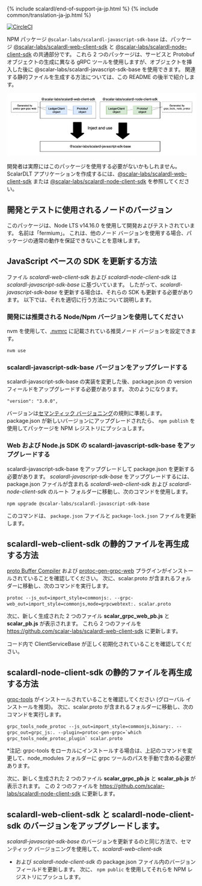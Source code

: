 {% include scalardl/end-of-support-ja-jp.html %}
{% include common/translation-ja-jp.html %}

[![CircleCI](https://circleci.com/gh/scalar-labs/scalardl-javascript-sdk-base/tree/master.svg?style=svg)](https://circleci.com/gh/scalar-labs/scalardl-javascript-sdk-base/tree/master)

NPM パッケージ `@scalar-labs/scalardl-javascript-sdk-base` は、パッケージ [@scalar-labs/scalardl-web-client-sdk](https://github.com/scalar-labs/scalardl-web-client-sdk) と [@scalar-labs/scalardl-node-client-sdk](https://github.com/scalar-labs/scalardl-node-client-sdk) の共通部分です。
これら 2 つのパッケージは、サービスと Protobuf オブジェクトの生成に異なる gRPC ツールを使用しますが、オブジェクトを挿入した後に @scalar-labs/scalardl-javascript-sdk-base を使用できます。 関連する静的ファイルを生成する方法については、この README の後半で紹介します。

![relationship](./README.png)

開発者は実際にはこのパッケージを使用する必要がないかもしれません。 ScalarDLT アプリケーションを作成するには、[@scalar-labs/scalardl-web-client-sdk](https://github.com/scalar-labs/scalardl-web-client-sdk) または [@scalar-labs/scalardl-node-client-sdk](https://github.com/scalar-labs/scalardl-node-client-sdk) を参照してください。

## 開発とテストに使用されるノードのバージョン

このパッケージは、Node LTS v14.16.0 を使用して開発およびテストされています。 名前は「fermium」。
これは、他のノード バージョンを使用する場合、パッケージの通常の動作を保証できないことを意味します。

## JavaScript ベースの SDK を更新する方法

ファイル *scalardl-web-client-sdk* および *scalardl-node-client-sdk* は *scalardl-javascript-sdk-base* に基づいています。 したがって、*scalardl-javascript-sdk-base* を更新する場合は、それらの SDK も更新する必要があります。 以下では、それを適切に行う方法について説明します。

### 開発には推奨される Node/Npm バージョンを使用してください

nvm を使用して、[.nvmrc](.nvmrc) に記載されている推奨ノード バージョンを設定できます。

```bash
nvm use
```

### scalardl-javascript-sdk-base バージョンをアップグレードする

scalardl-javascript-sdk-base の実装を変更した後、package.json の version フィールドをアップグレードする必要があります。 次のようになります。

```
"version": "3.0.0",
```

バージョンは[セマンティック バージョニング](https://semver.org/)の規則に準拠します。 package.json が新しいバージョンにアップグレードされたら、 `npm publish` を使用してパッケージを NPM レジストリにプッシュします。

### Web および Node.js SDK の scalardl-javascript-sdk-base をアップグレードする

scalardl-javascript-sdk-base をアップグレードして package.json を更新する必要があります。 *scalardl-javascript-sdk-base* をアップグレードするには、package.json ファイルが含まれる *scalardl-web-client-sdk* および *scalardl-node-client-sdk* のルート フォルダーに移動し、次のコマンドを使用します。

```
npm upgrade @scalar-labs/scalardl-javascript-sdk-base
```

このコマンドは、 `package.json` ファイルと `package-lock.json` ファイルを更新します。

## scalardl-web-client-sdk の静的ファイルを再生成する方法

[proto Buffer Compiler](http://google.github.io/proto-lens/installing-protoc.html) および [protoc-gen-grpc-web](https://github.com/grpc/grpc-web/releases) プラグインがインストールされていることを確認してください。 次に、scalar.proto が含まれるフォルダーに移動し、次のコマンドを実行します。

```
protoc --js_out=import_style=commonjs:. --grpc-web_out=import_style=commonjs,mode=grpcwebtext:. scalar.proto
```

次に、新しく生成された 2 つのファイル **scalar_grpc_web_pb.js** と **scalar_pb.js** が表示されます。 これら 2 つのファイルを https://github.com/scalar-labs/scalardl-web-client-sdk に更新します。

コード内で ClientServiceBase が正しく初期化されていることを確認してください。

## scalardl-node-client-sdk の静的ファイルを再生成する方法

[grpc-tools](https://www.npmjs.com/package/grpc-tools) がインストールされていることを確認してください (グローバル インストールを推奨)。 次に、scalar.proto が含まれるフォルダーに移動し、次のコマンドを実行します。

```
grpc_tools_node_protoc --js_out=import_style=commonjs,binary:. --grpc_out=grpc_js:. --plugin=protoc-gen-grpc=`which grpc_tools_node_protoc_plugin` scalar.proto
```

*注記: grpc-tools をローカルにインストールする場合は、上記のコマンドを変更して、node_modules フォルダーに grpc ツールのパスを手動で含める必要があります。

次に、新しく生成された 2 つのファイル **scalar_grpc_pb.js** と **scalar_pb.js** が表示されます。 この 2 つのファイルを https://github.com/scalar-labs/scalardl-node-client-sdk に更新します。

## scalardl-web-client-sdk と scalardl-node-client-sdk のバージョンをアップグレードします。

*scalardl-javascript-sdk-base* のバージョンを更新するのと同じ方法で、セマンティック バージョニングを使用して、*scalardl-web-client-sdk*
* および *scalardl-node-client-sdk* の package.json ファイル内のバージョン フィールドを更新します。 次に、 `npm public` を使用してそれらを NPM レジストリにプッシュします。
